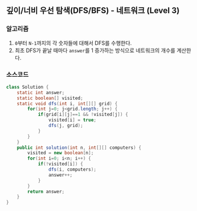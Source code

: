 ## 깊이/너비 우선 탐색(DFS/BFS) - 네트워크 (Level 3)

### 알고리즘
1. `0`부터 `N-1`까지의 각 숫자들에 대해서 DFS를 수행한다.
2. 최초 DFS가 끝날 때마다 `answer`를 1 증가하는 방식으로 네트워크의 개수를 계산한다.

### 소스코드
```java
class Solution {
    static int answer;
    static boolean[] visited;
    static void dfs(int i, int[][] grid) {
        for(int j=0; j<grid.length; j++) {
            if(grid[i][j]==1 && !visited[j]) {
                visited[i] = true;
                dfs(j, grid);
            }
        }
    }
    public int solution(int n, int[][] computers) {
        visited = new boolean[n];
        for(int i=0; i<n; i++) {
            if(!visited[i]) {
                dfs(i, computers);
                answer++;
            }
        }
        return answer;
    }
}
```